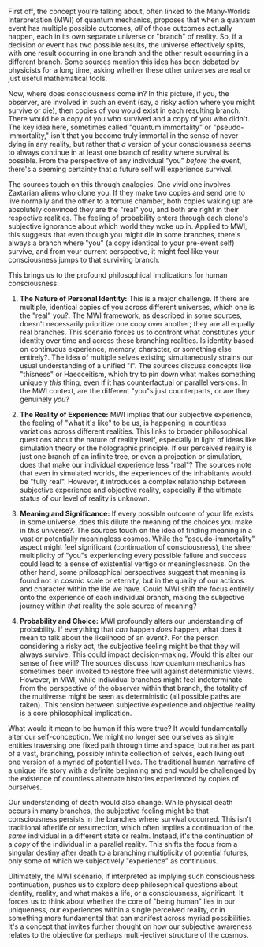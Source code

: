 First off, the concept you're talking about, often linked to the Many-Worlds Interpretation (MWI) of quantum mechanics, proposes that when a quantum event has multiple possible outcomes, _all_ of those outcomes actually happen, each in its own separate universe or "branch" of reality. So, if a decision or event has two possible results, the universe effectively splits, with one result occurring in one branch and the other result occurring in a different branch. Some sources mention this idea has been debated by physicists for a long time, asking whether these other universes are real or just useful mathematical tools.

Now, where does consciousness come in? In this picture, if you, the observer, are involved in such an event (say, a risky action where you might survive or die), then copies of you would exist in each resulting branch. There would be a copy of you who survived and a copy of you who didn't. The key idea here, sometimes called "quantum immortality" or "pseudo-immortality," isn't that you become truly immortal in the sense of never dying in any reality, but rather that _a_ version of your consciousness seems to always continue in at least one branch of reality where survival is possible. From the perspective of any individual "you" _before_ the event, there's a seeming certainty that _a_ future self will experience survival.

The sources touch on this through analogies. One vivid one involves Zaxtarian aliens who clone you. If they make two copies and send one to live normally and the other to a torture chamber, both copies waking up are absolutely convinced they are the "real" you, and both are right in their respective realities. The feeling of probability enters through each clone's subjective ignorance about which world they woke up in. Applied to MWI, this suggests that even though you might die in some branches, there's always a branch where "you" (a copy identical to your pre-event self) survive, and from your current perspective, it might feel like your consciousness jumps to that surviving branch.

This brings us to the profound philosophical implications for human consciousness:

1. **The Nature of Personal Identity:** This is a major challenge. If there are multiple, identical copies of you across different universes, which one is the "real" you?. The MWI framework, as described in some sources, doesn't necessarily prioritize one copy over another; they are all equally real branches. This scenario forces us to confront what constitutes your identity over time and across these branching realities. Is identity based on continuous experience, memory, character, or something else entirely?. The idea of multiple selves existing simultaneously strains our usual understanding of a unified "I". The sources discuss concepts like "thisness" or Haecceitism, which try to pin down what makes something uniquely _this_ thing, even if it has counterfactual or parallel versions. In the MWI context, are the different "you"s just counterparts, or are they genuinely _you_?
    
2. **The Reality of Experience:** MWI implies that our subjective experience, the feeling of "what it's like" to be us, is happening in countless variations across different realities. This links to broader philosophical questions about the nature of reality itself, especially in light of ideas like simulation theory or the holographic principle. If our perceived reality is just one branch of an infinite tree, or even a projection or simulation, does that make our individual experience less "real"? The sources note that even in simulated worlds, the experiences of the inhabitants would be "fully real". However, it introduces a complex relationship between subjective experience and objective reality, especially if the ultimate status of our level of reality is unknown.
    
3. **Meaning and Significance:** If every possible outcome of your life exists in some universe, does this dilute the meaning of the choices you make in _this_ universe?. The sources touch on the idea of finding meaning in a vast or potentially meaningless cosmos. While the "pseudo-immortality" aspect might feel significant (continuation of consciousness), the sheer multiplicity of "you"s experiencing every possible failure and success could lead to a sense of existential vertigo or meaninglessness. On the other hand, some philosophical perspectives suggest that meaning is found not in cosmic scale or eternity, but in the quality of our actions and character within the life we have. Could MWI shift the focus entirely onto the experience of each individual branch, making the subjective journey within _that_ reality the sole source of meaning?
    
4. **Probability and Choice:** MWI profoundly alters our understanding of probability. If everything that _can_ happen _does_ happen, what does it mean to talk about the likelihood of an event?. For the person considering a risky act, the subjective feeling might be that they will always survive. This could impact decision-making. Would this alter our sense of free will? The sources discuss how quantum mechanics has sometimes been invoked to restore free will against deterministic views. However, in MWI, while individual branches might feel indeterminate from the perspective of the observer within that branch, the totality of the multiverse might be seen as deterministic (all possible paths are taken). This tension between subjective experience and objective reality is a core philosophical implication.
    

What would it mean to be human if this were true? It would fundamentally alter our self-conception. We might no longer see ourselves as single entities traversing one fixed path through time and space, but rather as part of a vast, branching, possibly infinite collection of selves, each living out one version of a myriad of potential lives. The traditional human narrative of a unique life story with a definite beginning and end would be challenged by the existence of countless alternate histories experienced by copies of ourselves.

Our understanding of death would also change. While physical death occurs in many branches, the subjective feeling might be that consciousness persists in the branches where survival occurred. This isn't traditional afterlife or resurrection, which often implies a continuation of the _same_ individual in a different state or realm. Instead, it's the continuation of a _copy_ of the individual in a parallel reality. This shifts the focus from a singular destiny after death to a branching multiplicity of potential futures, only some of which we subjectively "experience" as continuous.

Ultimately, the MWI scenario, if interpreted as implying such consciousness continuation, pushes us to explore deep philosophical questions about identity, reality, and what makes a life, or a consciousness, significant. It forces us to think about whether the core of "being human" lies in our uniqueness, our experiences within a single perceived reality, or in something more fundamental that can manifest across myriad possibilities. It's a concept that invites further thought on how our subjective awareness relates to the objective (or perhaps multi-jective) structure of the cosmos.